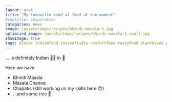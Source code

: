 ```yaml
---
layout: post
title: "My favourite kind of food at the moment"
#subtitle: inspiration
categories: news
image: /assets/imgs/recipes/bhindi-masala-1.jpg
optimized_image: /assets/imgs/recipes/bhindi-masala-1-small.jpg
showImage: true
tags: dinner indianfood tasteofindia comfortfood tastyfood plantbased plantpowered vegan veganrecipes myfavouriterecipes hclf chapati fridayvibes cooking cookwithmanali ilovecooking
---
```


... is definitely Indian 🥰😋 in 🍛

Here we have:
* Bhindi Masala
* Masala Channe
* Chapatis (still working on my skills here 🙃)
* ...and some rice 🍚
